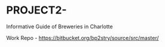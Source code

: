 # PROJECT2-

Informative Guide of Breweries in Charlotte 

Work Repo - https://bitbucket.org/bp2stry/source/src/master/ 

